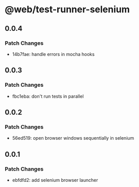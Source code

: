 # @web/test-runner-selenium

## 0.0.4

### Patch Changes

- 14b7fae: handle errors in mocha hooks

## 0.0.3

### Patch Changes

- fbc1eba: don't run tests in parallel

## 0.0.2

### Patch Changes

- 56ed519: open browser windows sequentially in selenium

## 0.0.1

### Patch Changes

- ebfdfd2: add selenium browser launcher
